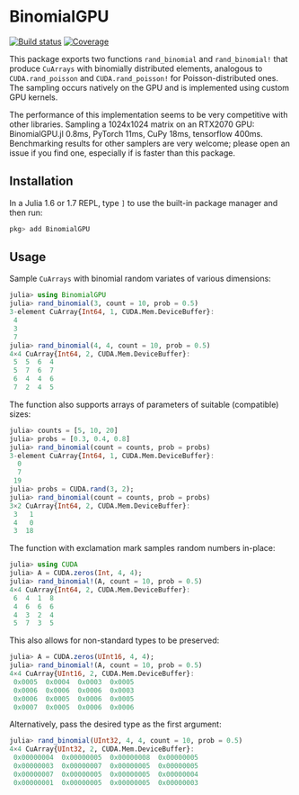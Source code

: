 # BinomialGPU

[![Build status](https://badge.buildkite.com/70a8c11259658ad6f836a4981791ed144bac80e65302291d0d.svg?branch=master)](https://buildkite.com/julialang/binomialgpu-dot-jl)
[![Coverage](https://codecov.io/gh/JuliaGPU/BinomialGPU.jl/branch/master/graph/badge.svg)](https://codecov.io/gh/JuliaGPU/BinomialGPU.jl)

This package exports two functions `rand_binomial` and `rand_binomial!` that produce `CuArrays` with binomially distributed elements, analogous to `CUDA.rand_poisson` and `CUDA.rand_poisson!` for Poisson-distributed ones.
The sampling occurs natively on the GPU and is implemented using custom GPU kernels.  

The performance of this implementation seems to be very competitive with other libraries.
Sampling a 1024x1024 matrix on an RTX2070 GPU: BinomialGPU.jl 0.8ms, PyTorch 11ms, CuPy 18ms, tensorflow 400ms. Benchmarking results for other samplers are very welcome; please open an issue if you find one, especially if is faster than this package.


## Installation

In a Julia 1.6 or 1.7 REPL, type `]` to use the built-in package manager and then run:

```julia
pkg> add BinomialGPU
```


## Usage

Sample `CuArrays` with binomial random variates of various dimensions:
```julia
julia> using BinomialGPU
julia> rand_binomial(3, count = 10, prob = 0.5)
3-element CuArray{Int64, 1, CUDA.Mem.DeviceBuffer}:
 4
 3
 7
julia> rand_binomial(4, 4, count = 10, prob = 0.5)
4×4 CuArray{Int64, 2, CUDA.Mem.DeviceBuffer}:
 5  5  6  4
 5  7  6  7
 6  4  4  6
 7  2  4  5
```
The function also supports arrays of parameters of suitable (compatible) sizes:
```julia
julia> counts = [5, 10, 20]
julia> probs = [0.3, 0.4, 0.8]
julia> rand_binomial(count = counts, prob = probs)
3-element CuArray{Int64, 1, CUDA.Mem.DeviceBuffer}:
  0
  7
 19
julia> probs = CUDA.rand(3, 2);
julia> rand_binomial(count = counts, prob = probs)
3×2 CuArray{Int64, 2, CUDA.Mem.DeviceBuffer}:
 3   1
 4   0
 3  18
```
The function with exclamation mark samples random numbers in-place:
```julia
julia> using CUDA
julia> A = CUDA.zeros(Int, 4, 4);
julia> rand_binomial!(A, count = 10, prob = 0.5)
4×4 CuArray{Int64, 2, CUDA.Mem.DeviceBuffer}:
 6  4  1  8
 4  6  6  6
 4  3  2  4
 5  7  3  5
```
This also allows for non-standard types to be preserved:
```julia
julia> A = CUDA.zeros(UInt16, 4, 4);
julia> rand_binomial!(A, count = 10, prob = 0.5)
4×4 CuArray{UInt16, 2, CUDA.Mem.DeviceBuffer}:
 0x0005  0x0004  0x0003  0x0005
 0x0006  0x0006  0x0006  0x0003
 0x0006  0x0005  0x0006  0x0005
 0x0007  0x0005  0x0006  0x0006
```
Alternatively, pass the desired type as the first argument:
```julia
julia> rand_binomial(UInt32, 4, 4, count = 10, prob = 0.5)
4×4 CuArray{UInt32, 2, CUDA.Mem.DeviceBuffer}:
 0x00000004  0x00000005  0x00000008  0x00000005
 0x00000003  0x00000007  0x00000005  0x00000005
 0x00000007  0x00000005  0x00000005  0x00000004
 0x00000001  0x00000005  0x00000005  0x00000003
```
